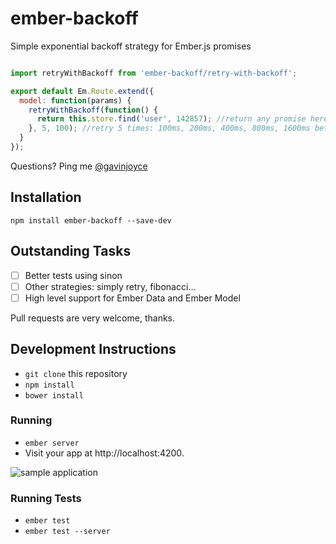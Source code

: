 # ember-backoff

Simple exponential backoff strategy for Ember.js promises

```javascript

import retryWithBackoff from 'ember-backoff/retry-with-backoff';

export default Em.Route.extend({
  model: function(params) {
    retryWithBackoff(function() {
      return this.store.find('user', 142857); //return any promise here
    }, 5, 100); //retry 5 times: 100ms, 200ms, 400ms, 800ms, 1600ms between tries
  }
});

```

Questions? Ping me [@gavinjoyce](https://twitter.com/gavinjoyce)

## Installation

`npm install ember-backoff --save-dev`

## Outstanding Tasks

 * [ ] Better tests using sinon
 * [ ] Other strategies: simply retry, fibonacci...
 * [ ] High level support for Ember Data and Ember Model

Pull requests are very welcome, thanks.

## Development Instructions

* `git clone` this repository
* `npm install`
* `bower install`

### Running

* `ember server`
* Visit your app at http://localhost:4200.

![sample application](https://cloud.githubusercontent.com/assets/2526/4193579/ed8937dc-37a2-11e4-93e6-3b20b53fb315.png)

### Running Tests

* `ember test`
* `ember test --server`
